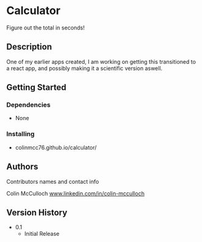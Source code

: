 # Calculator

Figure out the total in seconds!

## Description

One of my earlier apps created, I am working on getting this transitioned to a react app, and possibly making it a scientific version aswell. 

## Getting Started

### Dependencies

* None

### Installing

* colinmcc76.github.io/calculator/

## Authors

Contributors names and contact info

Colin McCulloch
www.linkedin.com/in/colin-mcculloch

## Version History

* 0.1
    * Initial Release